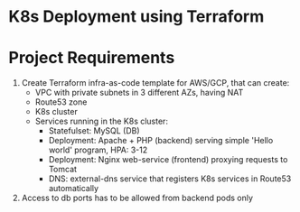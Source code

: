 # K8s Deployment using Terraform
# Project Requirements
1. Create Terraform infra-as-code template for AWS/GCP, that can create:
    * VPC with private subnets in 3 different AZs, having NAT
    * Route53 zone
    * K8s cluster
    * Services running in the K8s cluster:
        * Statefulset: MySQL (DB)
        * Deployment: Apache + PHP (backend) serving simple 'Hello world' program, HPA: 3-12
        * Deployment: Nginx web-service (frontend) proxying requests to Tomcat
        * DNS: external-dns service that registers K8s services in Route53 automatically
2. Access to db ports has to be allowed from backend pods only


